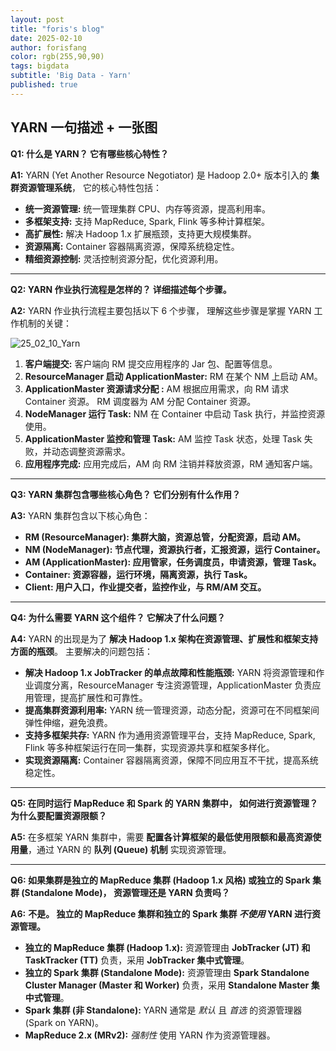 ```yaml
---
layout: post
title: "foris's blog"
date: 2025-02-10
author: forisfang 
color: rgb(255,90,90)
tags: bigdata 
subtitle: 'Big Data - Yarn'
published: true
---
```



## YARN 一句描述 + 一张图 

**Q1: 什么是 YARN？ 它有哪些核心特性？**

**A1:** YARN (Yet Another Resource Negotiator) 是 Hadoop 2.0+ 版本引入的 **集群资源管理系统**，  它的核心特性包括：

*   **统一资源管理:**  统一管理集群 CPU、内存等资源，提高利用率。
*   **多框架支持:**  支持 MapReduce, Spark, Flink 等多种计算框架。
*   **高扩展性:**  解决 Hadoop 1.x 扩展瓶颈，支持更大规模集群。
*   **资源隔离:**  Container 容器隔离资源，保障系统稳定性。
*   **精细资源控制:**  灵活控制资源分配，优化资源利用。


---

**Q2: YARN 作业执行流程是怎样的？ 详细描述每个步骤。**

**A2:**  YARN 作业执行流程主要包括以下 6 个步骤，  理解这些步骤是掌握 YARN 工作机制的关键：

![25_02_10_Yarn](../../../assets/202502/25_02_10_Yarn.png)

1.  **客户端提交:** 客户端向 RM 提交应用程序的 Jar 包、配置等信息。 
2.  **ResourceManager 启动 ApplicationMaster:**  RM 在某个 NM 上启动 AM。 
3.  **ApplicationMaster 资源请求分配 :** AM 根据应用需求，向 RM 请求 Container 资源。 RM 调度器为 AM 分配 Container 资源。 
4.  **NodeManager 运行 Task:** NM 在 Container 中启动 Task 执行，并监控资源使用。 
5.  **ApplicationMaster 监控和管理 Task:** AM 监控 Task 状态，处理 Task 失败，并动态调整资源需求。 
6.  **应用程序完成:**  应用完成后，AM 向 RM 注销并释放资源，RM 通知客户端。                                                                                                                                        

---

**Q3:  YARN 集群包含哪些核心角色？ 它们分别有什么作用？**

**A3:** YARN 集群包含以下核心角色：

*   **RM (ResourceManager): 集群大脑，资源总管，分配资源，启动 AM。** 
*   **NM (NodeManager): 节点代理，资源执行者，汇报资源，运行 Container。** 
*   **AM (ApplicationMaster): 应用管家，任务调度员，申请资源，管理 Task。** 
*   **Container: 资源容器，运行环境，隔离资源，执行 Task。** 
*   **Client: 用户入口，作业提交者，监控作业，与 RM/AM 交互。** 


---

**Q4:  为什么需要 YARN 这个组件？  它解决了什么问题？**

**A4:**  YARN 的出现是为了 **解决 Hadoop 1.x  架构在资源管理、扩展性和框架支持方面的瓶颈**。 主要解决的问题包括：

*   **解决 Hadoop 1.x JobTracker 的单点故障和性能瓶颈:**  YARN 将资源管理和作业调度分离，ResourceManager 专注资源管理，ApplicationMaster 负责应用管理，提高扩展性和可靠性。
*   **提高集群资源利用率:**  YARN 统一管理资源，动态分配，资源可在不同框架间弹性伸缩，避免浪费。
*   **支持多框架共存:**  YARN 作为通用资源管理平台，支持 MapReduce, Spark, Flink 等多种框架运行在同一集群，实现资源共享和框架多样化。
*   **实现资源隔离:**  Container 容器隔离资源，保障不同应用互不干扰，提高系统稳定性。

---


**Q5:  在同时运行 MapReduce 和 Spark 的 YARN 集群中，  如何进行资源管理？  为什么要配置资源限额？**

**A5:**  在多框架 YARN 集群中，需要 **配置各计算框架的最低使用限额和最高资源使用量**，通过 YARN 的 **队列 (Queue) 机制** 实现资源管理。  


---

**Q6:  如果集群是独立的 MapReduce 集群 (Hadoop 1.x 风格) 或独立的 Spark 集群 (Standalone Mode)，  资源管理还是 YARN 负责吗？**

**A6:**  **不是。  独立的 MapReduce 集群和独立的 Spark 集群 *不使用* YARN 进行资源管理。**

*   **独立的 MapReduce 集群 (Hadoop 1.x):**  资源管理由 **JobTracker (JT) 和 TaskTracker (TT)** 负责，采用 **JobTracker 集中式管理**。 
*   **独立的 Spark 集群 (Standalone Mode):**  资源管理由 **Spark Standalone Cluster Manager (Master 和 Worker)** 负责，采用 **Standalone Master 集中式管理**。 
*   **Spark 集群 (非 Standalone):**  YARN 通常是 *默认* 且 *首选* 的资源管理器 (Spark on YARN)。
*   **MapReduce 2.x (MRv2):**  *强制性* 使用 YARN 作为资源管理器。


